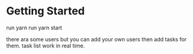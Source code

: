 # Getting Started

run yarn
run yarn start

there ara some users but you can add your own users then add tasks for them.
task list work in real time.
